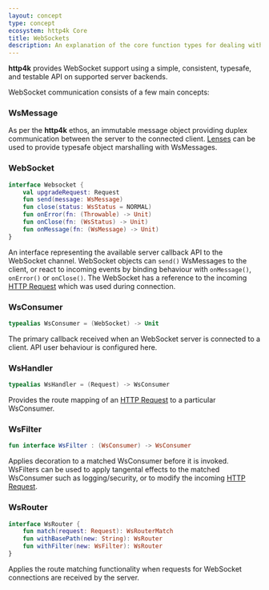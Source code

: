 ```yaml
---
layout: concept
type: concept
ecosystem: http4k Core
title: WebSockets
description: An explanation of the core function types for dealing with WebSockets
---
```


**http4k** provides WebSocket support using a simple, consistent, typesafe, and testable API on supported server
backends.

WebSocket communication consists of a few main concepts:

### WsMessage

As per the **http4k** ethos, an immutable message object providing duplex communication between the server to the
connected client. [Lenses](/ecosystem/http4k/concepts/lens/) can be used to provide typesafe object marshalling with WsMessages.

### WebSocket

```kotlin
interface Websocket {
    val upgradeRequest: Request
    fun send(message: WsMessage)
    fun close(status: WsStatus = NORMAL)
    fun onError(fn: (Throwable) -> Unit)
    fun onClose(fn: (WsStatus) -> Unit)
    fun onMessage(fn: (WsMessage) -> Unit)
}
```

An interface representing the available server callback API to the WebSocket channel. WebSocket objects can `send()`
WsMessages to the client, or react to incoming events by binding behaviour with `onMessage()`, `onError()` or
`onClose()`. The WebSocket has a reference to the incoming [HTTP Request](/ecosystem/http4k/concepts/http/) which was
used during connection.

### WsConsumer

```kotlin
typealias WsConsumer = (WebSocket) -> Unit
```

The primary callback received when an WebSocket server is connected to a client. API user behaviour is configured here.

### WsHandler

```kotlin
typealias WsHandler = (Request) -> WsConsumer
```

Provides the route mapping of an [HTTP Request](/ecosystem/http4k/concepts/http/) to a particular WsConsumer.

### WsFilter

```kotlin
fun interface WsFilter : (WsConsumer) -> WsConsumer
```

Applies decoration to a matched WsConsumer before it is invoked. WsFilters can be used to apply tangental effects to the
matched WsConsumer such as logging/security, or to modify the incoming [HTTP Request](/ecosystem/http4k/concepts/http/).

### WsRouter

```kotlin
interface WsRouter {
    fun match(request: Request): WsRouterMatch
    fun withBasePath(new: String): WsRouter
    fun withFilter(new: WsFilter): WsRouter
}
```

Applies the route matching functionality when requests for WebSocket connections are received by the server.
